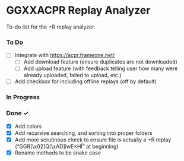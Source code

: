 # GGXXACPR Replay Analyzer
To-do list for the +R replay analyzer.

### To Do

- [ ] Integrate with https://acpr.frameone.net/  
  - [ ] Add download feature (ensure duplicates are not downloaded)  
  - [ ] Add upload feature (with feedback telling user how many were already uploaded, failed to upload, etc.) 
- [ ] Add checkbox for including offline replays (off by default)  

### In Progress

### Done ✓

- [x] Add colors  
- [x] Add recursive searching, and sorting into proper folders  
- [x] Add more scrutinous check to ensure file is actually a +R replay (“GGR[\x02]Q[\xAD]îwE×HÍ” at beginning)  
- [x] Rename methods to be snake case  
